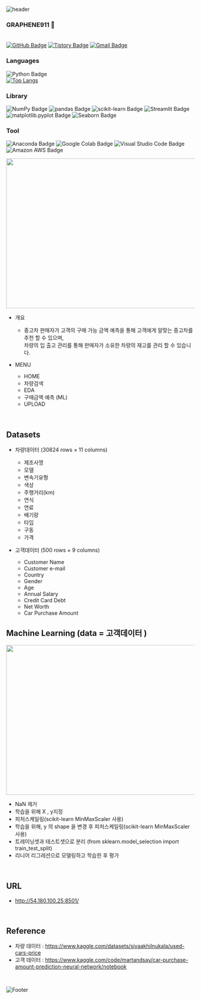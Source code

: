 ![header](https://capsule-render.vercel.app/api?type=Waving&color=0:fc00ff,100:00dbde&height=220&section=header&text=The%20Purchase%20of%20a%20Used%20Car%20APP&fontSize=50&&fontColor=ffff&animation=fadeIn)
<br/>
### GRAPHENE911 :gem: <br/><br/>
[![GitHub Badge](https://img.shields.io/badge/GitHub-181717?style=flat&logo=GitHub&logoColor=white)](https://github.com/graphene911/)
[![Tistory Badge](https://img.shields.io/badge/TSTORY-555263?style=flat&logoColor=white)](https://story-jy.tistory.com/)
[![Gmail Badge](https://img.shields.io/badge/Gmail-D14836?style=flat&logo=Gmail&logoColor=white)](mailto:graphene9110@gmail.com)
<br/>

### Languages
![Python Badge](https://img.shields.io/badge/Python-3776AB?style=flat&logo=Python&logoColor=white)
<br/>
[![Top Langs](https://github-readme-stats.vercel.app/api/top-langs/?username=graphene911&layout=compact&theme=tokyonight&langs_count=8)](https://github.com/anuraghazra/github-readme-stats)
<br/>
### Library
![NumPy Badge](https://img.shields.io/badge/NumPy-013243?style=flat&logo=NumPy&logoColor=white)
![pandas Badge](https://img.shields.io/badge/pandas-150458?style=flat&logo=pandas&logoColor=white)
![scikit-learn Badge](https://img.shields.io/badge/scikit-learn-F7931E?style=flat&logo=scikit-learn&logoColor=white)
![Streamlit Badge](https://img.shields.io/badge/Streamlit-FF4B4B?style=flat&logo=Streamlit&logoColor=white)
![matplotlib.pyplot Badge](https://img.shields.io/badge/matplotlib.pyplot-F7931E?style=flat&logo=matplotlib.pyplot&logoColor=white)
![Seaborn Badge](https://img.shields.io/badge/Seaborn-232F3E?style=flat&logo=Seaborn&logoColor=white)
<br/>
### Tool
![Anaconda Badge](https://img.shields.io/badge/Anaconda-44A833?style=flat&logo=Anaconda&logoColor=white)
![Google Colab Badge](https://img.shields.io/badge/Google%20Colab-F9AB00?style=flat&logo=Google%20Colab&logoColor=white)
![Visual Studio Code Badge](https://img.shields.io/badge/Visual%20Studio%20Code-007ACC?style=flat&logo=Visual%20Studio%20Code&logoColor=white)
![Amazon AWS Badge](https://img.shields.io/badge/Amazon%20AWS-232F3E?style=flat&logo=Amazon%20AWS&logoColor=white)

<img src=https://user-images.githubusercontent.com/105832364/172322883-7d1d1120-8cac-409d-9d49-873df0cdc166.jpg width="855" height="400"/><br/>
  - 개요
    - 중고차 판매자가 고객의 구매 가능 금액 예측을 통해 고객에게 알맞는 중고차를 추천 할 수 있으며,<br/>
     차량의 입 출고 관리를 통해 판매자가 소유한 차량의 재고를 관리 할 수 있습니다.
  
  - MENU
    - HOME
    - 차량검색
    - EDA
    - 구매금액 예측 (ML)
    - UPLOAD

<br/>

## Datasets
  - 차량데이터 (30824 rows × 11 columns)
    - 제조사명
    - 모델
    - 변속기유형
    - 색상
    - 주행거리(km)
    - 연식
    - 연료
    - 배기량
    - 타입
    - 구동
    - 가격<br/>

  - 고객데이터 (500 rows × 9 columns)
    - Customer Name
    - Customer e-mail
    - Country
    - Gender
    - Age
    - Annual Salary
    - Credit Card Debt
    - Net Worth
    - Car Purchase Amount

## Machine Learning (data = 고객데이터 )
<img src=https://user-images.githubusercontent.com/105832364/172328303-3b43121c-b70e-4c4a-a195-2cee778565f3.jpg width="855" height="400"/><br/>
  - NaN 제거
  - 학습을 위해 X , y지정
  - 피처스케일링(scikit-learn MinMaxScaler 사용)
  - 학습을 위해, y 의 shape 을 변경 후 피처스케일링(scikit-learn MinMaxScaler 사용)
  - 트레이닝셋과 테스트셋으로 분리 (from sklearn.model_selection import train_test_split)
  - 리니어 리그레션으로 모델링하고 학습한 후 평가
<br/>

## URL
  - http://54.180.100.25:8501/


<br/>

## Reference
  - 차량 데이터 : https://www.kaggle.com/datasets/sivaakhilnukala/used-cars-price
  - 고객 데이터 : https://www.kaggle.com/code/martandsay/car-purchase-amount-prediction-neural-network/notebook
<br/>

![Footer](https://capsule-render.vercel.app/api?type=waving&color=0:00dbde,100:fc00ff&height=100&section=footer)
